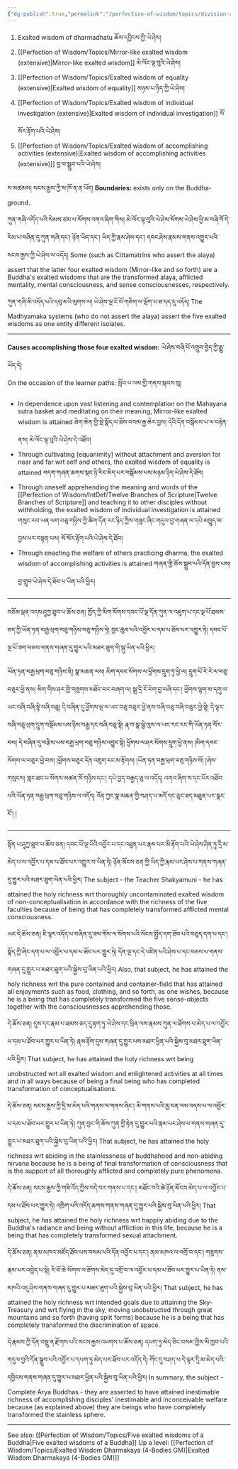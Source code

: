 ```yaml
---
{"dg-publish":true,"permalink":"/perfection-of-wisdom/topics/division-of-the-five-wisdoms/"}
---
```


1. Exalted wisdom of dharmadhatu ཆོས་དབྱིངས་ཀྱི་ཡེ་ཤེས།
2. [[Perfection of Wisdom/Topics/Mirror-like exalted wisdom (extensive)\|Mirror-like exalted wisdom]] མེ་ལོང་ལྟ་བུའི་ཡེ་ཤེས།
3. [[Perfection of Wisdom/Topics/Exalted wisdom of equality (extensive)\|Exalted wisdom of equality]] མཉམ་པ་ཉིད་ཀྱི་ཡེ་ཤེས།
4. [[Perfection of Wisdom/Topics/Exalted wisdom of individual investigation (extensive)\|Exalted wisdom of individual investigation]] སོ་སོར་རྟོག་པའི་ཡེ་ཤེས།
5. [[Perfection of Wisdom/Topics/Exalted wisdom of accomplishing activities (extensive)\|Exalted wisdom of accomplishing activities (extensive)]] བྱ་བ་སྒྲུབ་པའི་ཡེ་ཤེས།

ས་མཚམས། སངས་རྒྱས་ཀྱི་ས་ཁོ་ན་ན་ཡོད།
**Boundaries:** exists only on the Buddha-ground.

ཀུན་གཞི་འདོད་པའི་སེམས་ཙམ་པ་སོགས་འགའ་ཞིག་གིས། མེ་ལོང་ལྟ་བུའི་ཡེ་ཤེས་སོགས་ཡེ་ཤེས་ཕྱི་མ་བཞི་བོ་དེ་རིམ་པ་བཞིན་དུ་ཀུན་གཞི་དང་། ཉོན་ཡིད་དང་། 
ཡིད་ཀྱི་རྣམ་ཤེས་དང་། དབང་ཤེས་རྣམས་གནས་འགྱུར་པའི་སངས་རྒྱས་ཀྱི་ཡེ་ཤེས་ལ་འདོད། 
Some (such as Cittamatrins who assert the alaya) assert that the latter four exalted wisdom (Mirror-like and so forth) are a Buddha's exalted wisdoms that are the transformed alaya, afflicted mentality, mental consciousness, and sense consciousnesses, respectively.

ཀུན་གཞི་མི་འདོད་པའི་དབུ་མའི་ལུགས་ལ། ཡེ་ཤེས་ལྔ་ངོ་བོ་གཅིག་ལ་ལྡོག་པ་ཐ་དད་དུ་འདོད།
The Madhyamaka systems (who do not assert the alaya) assert the five exalted wisdoms as one entity different isolates.

---
**Causes accomplishing those four exalted wisdom:** ཡེ་ཤེས་བཞི་པོ་འགྲུབ་བྱེད་ཀྱི་རྒྱུ་ཡོད་དེ།  
On the occasion of the learner paths: སློབ་པ་ལམ་གྱི་གནས་སྐབས་སུ།
- In dependence upon vast listening and contemplation on the Mahayana sutra basket and meditating on their meaning, Mirror-like exalted wisdom is attained 
  ཐེག་ཆེན་གྱི་སྡེ་སྣོད་ལ་ཐོས་བསམ་རྒྱ་ཆེར་བྱས། དེའི་དོན་བསྒོམས་པ་ལ་བརྟེན་ནས། མེ་ལོང་ལྟ་བུའི་ཡེ་ཤེས་དེ་འཐོབ།
- Through cultivating [equanimity] without attachment and aversion for near and far wrt self and others, the exalted wisdom of equality is attained བདག་གཞན་ཆགས་སྡང་ཉེ་རིང་མེད་པར་བསྒོམས་པས་མཉམ་ཉིད་ཡེ་ཤེས་དེ་ཐོབ།
- Through oneself apprehending the meaning and words of the [[Perfection of Wisdom/IntDef/Twelve Branches of Scripture\|Twelve Branches of Scripture]] and teaching it to other disciples without withholding, the exalted wisdom of individual investigation is attained
  གསུང་རབ་ཡན་ལག་བཅུ་གཉིས་ཀྱི་ཚིག་དོན་རང་ཉིད་ཀྱིས་གཟུང་ཞིང་གདུལ་བྱ་གཞན་ལ་དཔེ་མཁྱུད་མ་བྱས་པར་བསྟན་པས། སོ་སོར་རྟོག་པའི་ཡེ་ཤེས་དེ་ཐོབ།
- Through enacting the welfare of others practicing dharma, the exalted wisdom of accomplishing activities is attained གཞན་གྱི་ཆོས་སྒྲུབ་པའི་དོན་བྱས་པས། བྱ་གྲུབ་ཡེ་ཤེས་དེ་ཐོབ་པ་ཡིན་པའི་ཕྱིར།

---
བཅོམ་ལྡན་འདས་ཤཱཀྱ་ཐུབ་པ་ཆོས་ཅན། ཁྱོད་ཀྱི་མིག་སོགས་དབང་པོ་ལྔ་དོན་ཀུན་ལ་འཇུག་པ་དང་ལྔ་པོ་ཐམས་ཅད་ཀྱི་ཡོན་ཏན་བརྒྱ་ཕྲག་བཅུ་གཉིས་བཅུ་གཉིས་ཏེ། 
བྱང་ཆུབ་པའི་འབྱོར་པ་དམ་པ་ཐོབ་པར་འགྱུར་ཏེ། དབང་པོ་ལྔ་པོ་ཟག་བཅས་གནས་གཞན་དུ་གྱུར་པའི་མཐར་ཐུག་གི་སྐུ་ཡིན་པའི་ཕྱིར། 

ཡོན་ཏན་བརྒྱ་ཕྲག་བཅུ་གཉིས་ནི། སྣ་མཆན་ལས། མིག་དབང་སོགས་ལ་ཕྱོགས་དྲུག་ཏུ་ཕྱེ་ལ། དྲུག་པོ་རེ་རེ་ལ་བཅུ་བཅུར་ཕྱེ་ནས། མིག་གིས་ཤར་གྱི་གཟུགས་མཐོང་བར་བཞག་ལ། སྒྲ་དྲི་རོ་རེག་བྱ་བཞི་དང་། ཕྱོགས་ལྷག་མ་དགུ་ལ་ཡང་བཞི་བཞི་སྟེ་བཞི་བཅུ། དེ་བཞིན་དུ་ཕྱོགས་ལྔ་ལ་ཡང་བཅུ་བཅུར་ཕྱེ་ནས་བཞི་བཅུ་བཞི་བཅུར་ཕྱེ་སྟེ། དེ་ལྟར་བཞི་བཅུ་ཕྲག་དྲུག་བསྡོམས་པས་ཉིས་བརྒྱ་དང་བཞི་བཅུ་སྟེ། རྣ་བ་སྣ་ལྕེ་ལུས་ལ་ཡང་རང་རང་གི་ཡོན་ཏན་བོར་བས།
དེ་བཞིན་དུ་བརྩིས་པས་བརྒྱ་ཕྲག་བཅུ་གཉིས་འབྱུང་སྟེ། ཕྱོགས་ལ་ཤར་སོགས་དྲུག་ཕྱེ་ནས། །མིག་དབང་སོགས་ལ་བཅུར་ཕྱེ་བས། །ཕྱོགས་བཅུར་དོན་འཇུག་རང་མ་རྟོགས། །ཡོན་ཏན་བརྒྱ་ཕྲག་བཅུ་གཉིས་སོ། །ཞེས་གསུངས། གླང་ཐང་པ་སོགས་མཚན་སོ་གཉིས་དང་། དཔེ་བྱད་བརྒྱད་ཅུ་ལ་འདོད། འགའ་ཞིག་ས་དང་པོར་འཐོབ་པའི་ཡོན་ཏན་བརྒྱ་ཕྲག་བཅུ་གཉིས་ལ་འདོད། འོན་ཀྱང་སྣ་མཆན་གྱི་བཤད་པ་མདོ་དང་ཅུང་ཟད་མཐུན་པར་སྣང་ངོ༌། །

---
སྟོན་པ་ཤཱཀྱ་ཐུབ་པ་ཆོས་ཅན། དབང་པོ་ལྔ་པོའི་འབྱོར་པ་དང་འཐུན་པར་རྣམ་པར་མི་རྟོག་པའི་ཡེ་ཤེས་ཤིན་ཏུ་དྲི་མ་མེད་པ་ལ་འབྱོར་པ་དམ་པ་ཐོབ་པར་འགྱུར་བ་ཡིན་ཏེ། ཉོན་མོངས་ཅན་གྱི་ཡིད་ཀྱི་རྣམ་པར་ཤེས་པ་གནས་གཞན་དུ་གྱུར་པའི་མཐར་ཐུག་ཡིན་པའི་ཕྱིར། 
The subject - the Teacher Shakyamuni - he has attained the holy richness wrt thoroughly uncontaminated exalted wisdom of non-conceptualisation in accordance with the richness of the five faculties because of being that has completely transformed afflicted mental consciousness.

ཡང་དེ་ཆོས་ཅན། ཇི་ལྟར་འདོད་པ་བཞིན་དུ་ཟས་གོས་ལ་སོགས་པའི་ལོངས་སྤྱོད་དག་ཐོབ་པའི་བཅུད་དག་པ་དང་། སྣོད་ཀྱི་ཞིང་དག་པ་ལ་འབྱོར་པ་དམ་པ་ཐོབ་པར་གྱུར་ཏེ། དོན་ལྔ་དང་དེ་འཛིན་པའི་ཤེས་པ་དང་བཅས་པ་གནས་གཞན་དུ་གྱུར་པ་མཐར་ཐུག་པའི་སྐྱེས་བུ་ཡིན་པའི་ཕྱིར། 
Also, that subject, he has attained the holy richness wrt the pure contained and container-field that has attained all enjoyments such as food, clothing, and so forth, as one wishes, because he is a being that has completely transformed the five sense-objects together with the consciousnesses apprehending those.

དེ་ཆོས་ཅན། དུས་དང་རྣམ་པ་ཐམས་ཅད་དུ་རྟག་ཏུ་ཡེ་ཤེས་དང་ཕྲིན་ལས་རྣམས་ཀུན་ལ་ཐོགས་པ་མེད་པ་ལ་འབྱོར་པ་དམ་པ་ཐོབ་པར་གྱུར་པ་ཡིན་ཏེ། 
རྣམ་རྟོག་དུས་གཞན་དུ་གྱུར་པས་མཐར་ཕྱིན་པའི་སྐྱེས་བུ་མཐར་ཐུག་ཡིན་པའི་ཕྱིར།
That subject, he has attained the holy richness wrt being unobstructed wrt all exalted wisdom and enlightened activities at all times and in all ways because of being a final being who has completed transformation of conceptualisations.

དེ་ཆོས་ཅན། སངས་རྒྱས་ཀྱི་དྲི་མ་མེད་པའི་གནས་ལ་གནས་ཞིང་། མི་གནས་པའི་མྱ་ངན་ལས་འདས་པ་ལ་འབྱོར་པ་དམ་པ་ཐོབ་པར་གྱུར་པ་ཡིན་ཏེ། 
ཀུན་བྱང་གི་ཆོས་ཀུན་གྱི་རྟེན་དུ་གྱུར་པའི་རྣམ་པར་ཤེས་པ་གནས་གཞན་དུ་གྱུར་པ་མཐར་ཐུག་པའི་སྐྱེས་བུ་ཡིན་པའི་ཕྱིར། 
That subject, he has attained the holy richness wrt abiding in the stainlessness of buddhahood and non-abiding nirvana because he is a being of final transformation of consciousness that is the support of all thoroughly afflicted and completely pure phenomena.

དེ་ཆོས་ཅན། སངས་རྒྱས་ཀྱི་གཟི་འོད་ཀྱིས་བདེ་བར་གནས་པ་དང་། མཐོང་བའི་ཚེ་ཉོན་མོངས་མེད་པ་ལ་འབྱོར་པ་དམ་པ་ཐོབ་པར་གྱུར་ཏེ། 
འཁྲིག་པའི་འདོད་ཆགས་གནས་གཞན་དུ་གྱུར་པའི་སྐྱེས་བུ་ཡིན་པའི་ཕྱིར།
That subject, he has attained the holy richness wrt happily abiding due to the Buddha's radiance and being without affliction in this life, because he is a being that has completely transformed sexual attachment.

དེ་ཆོས་ཅན། ནམ་མཁའ་མཛོད་ཐོབ་པས་བསམ་པའི་དོན་འབྱོར་པ་དང་། ནམ་མཁའ་ལ་འགྲོ་བ་དང་། གཟུགས་རྣམ་པར་འབྱེད་པ་སྟེ། 
རི་བོ་ཆེ་སོགས་ལ་ཐོགས་མེད་དུ་འགྲོ་བ་ལ་འབྱོར་པ་དམ་པ་ཐོབ་པར་གྱུར་པ་ཡིན་ཏེ། ནམ་མཁའི་འདུ་ཤེས་གནས་གཞན་དུ་གྱུར་པ་མཐར་ཐུག་པའི་སྐྱེས་བུ་ཡིན་པའི་ཕྱིར།
That subject, he has attained the holy richness wrt intended goals due to attaining the Sky-Treasury and wrt flying in the sky, moving unobstructed through great mountains and so forth (having split forms) because he is a being that has completely transformed the discrimination of space.

དེ་རྣམས་ཀྱི་དོན་བསྡུ་ན་རྫོགས་པའི་སངས་རྒྱས་འཕགས་པ་ཆོས་ཅན། དཔག་ཏུ་མེད་ཅིང་བསམ་གྱིས་མི་ཁྱབ་པའི་གདུལ་བྱའི་དོན་སྒྲུབ་པའི་འབྱོར་པ་དཔག་ཏུ་མེད་པར་ཐོབ་པར་འདོད་དེ། གོང་དུ་བཤད་པ་དེ་ལྟར་དྲི་མ་མེད་པའི་དབྱིངས་གནས་གཞན་དུ་གྱུར་པ་མཐར་ཕྱིན་པའི་སྐྱེས་བུ་ཡིན་པའི་ཕྱིར།
In summary, the subject - Complete Arya Buddhas - they are asserted to have attained inestimable richness of accomplishing disciples' inestimable and inconceivable welfare because (as explained above) they are beings who have completely transformed the stainless sphere.


---
See also: [[Perfection of Wisdom/Topics/Five exalted wisdoms of a Buddha\|Five exalted wisdoms of a Buddha]]
Up a level: [[Perfection of Wisdom/Topics/Exalted Wisdom Dharmakaya (4-Bodies GM)\|Exalted Wisdom Dharmakaya (4-Bodies GM)]]